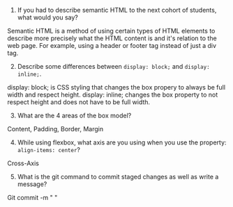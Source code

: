 1. If you had to describe semantic HTML to the next cohort of students, what would you say?

Semantic HTML is a method of using certain types of HTML elements to describe more precisely what the HTML content is and it's relation to the web page.  For example, using a header or footer tag instead of just a div tag.

2. Describe some differences between ```display: block;``` and ```display: inline;```.

display: block; is CSS styling that changes the box propery to always be full width and respect height.  display: inline; changes the box property to not respect height and does not have to be full width.

3. What are the 4 areas of the box model?

Content, Padding, Border, Margin

4. While using flexbox, what axis are you using when you use the property: ```align-items: center```?

Cross-Axis

5. What is the git command to commit staged changes as well as write a message? 

Git commit -m " "